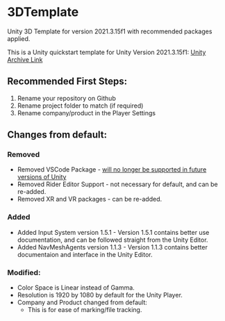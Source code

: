 # 3DTemplate
Unity 3D Template for version 2021.3.15f1 with recommended packages applied.

This is a Unity quickstart template for Unity Version 2021.3.15f1: [Unity Archive Link](https://unity.com/releases/editor/whats-new/2021.3.15)

## Recommended First Steps:
1. Rename your repository on Github
2. Rename project folder to match (if required)
3. Rename company/product in the Player Settings

## Changes from default:
### Removed
- Removed VSCode Package - [will no longer be supported in future versions of Unity](https://docs.unity3d.com/Packages/com.unity.ide.vscode@1.2/manual/index.html)
- Removed Rider Editor Support - not necessary for default, and can be re-added.
- Removed XR and VR packages -  can be re-added.
### Added
- Added Input System version 1.5.1 - Version 1.5.1 contains better use documentation, and can be followed straight from the Unity Editor.
- Added NavMeshAgents version 1.1.3 - Version 1.1.3 contains better documentaion and interface in the Unity Editor.
### Modified:
- Color Space is Linear instead of Gamma.
- Resolution is 1920 by 1080 by default for the Unity Player.
- Company and Product changed from default:
  - This is for ease of marking/file tracking.
